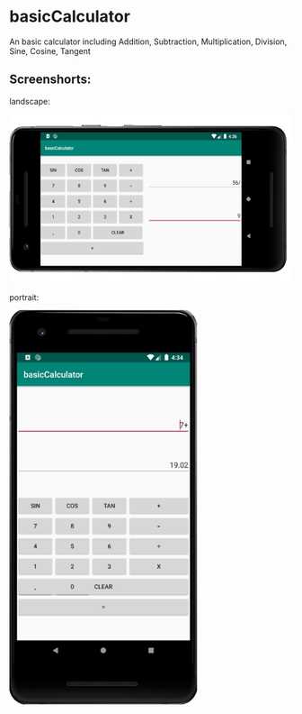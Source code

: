 # basicCalculator
An basic calculator including Addition, Subtraction, Multiplication, Division, Sine, Cosine, Tangent
## Screenshorts:

landscape:

<div>
  <img src="https://github.com/siaohuozhi/basicCalculator/blob/master/landscape.jpg" alt="Main Screen" height="300dp">
</div>


portrait:

<div>
  <img src="https://github.com/siaohuozhi/basicCalculator/blob/master/portrait.jpg" alt="Main Screen" height="700dp">
</div>


